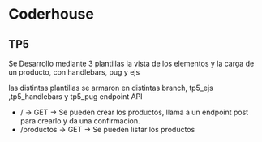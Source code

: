 # Coderhouse
## TP5

Se Desarrollo mediante 3 plantillas la vista de los elementos y la carga de un producto, con handlebars, pug y ejs

las distintas plantillas se armaron en distintas branch, tp5_ejs ,tp5_handlebars y tp5_pug
endpoint  API

* / -> GET -> Se pueden crear los productos, llama a un endpoint post para crearlo y da una confirmacion.
* /productos -> GET -> Se pueden listar los productos
